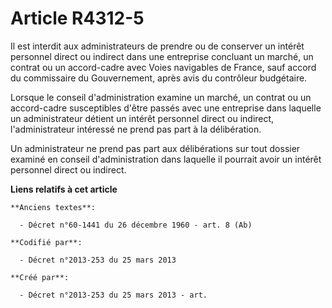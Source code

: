 # Article R4312-5

Il est interdit aux administrateurs de prendre ou de conserver un intérêt personnel direct ou indirect dans une entreprise
concluant un marché, un contrat ou un accord-cadre avec Voies navigables de France, sauf accord du commissaire du
Gouvernement, après avis du contrôleur budgétaire.

Lorsque le conseil d'administration examine un marché, un contrat ou un accord-cadre susceptibles d'être passés avec une
entreprise dans laquelle un administrateur détient un intérêt personnel direct ou indirect, l'administrateur intéressé ne
prend pas part à la délibération.

Un administrateur ne prend pas part aux délibérations sur tout dossier examiné en conseil d'administration dans laquelle il
pourrait avoir un intérêt personnel direct ou indirect.

**Liens relatifs à cet article**

	**Anciens textes**:

	  - Décret n°60-1441 du 26 décembre 1960 - art. 8 (Ab)

	**Codifié par**:

	  - Décret n°2013-253 du 25 mars 2013

	**Créé par**:

	  - Décret n°2013-253 du 25 mars 2013 - art.
